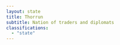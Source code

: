 ```yaml
---
layout: state
title: Thorrun
subtitle: Nation of traders and diplomats
classifications:
  - "state"
---
```


